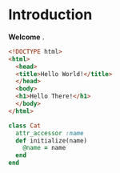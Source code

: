 # Introduction

__Welcome__ . 

``` html
<!DOCTYPE html>
<html>
  <head>
  <title>Hello World!</title>
  </head>
  <body>
  <h1>Hello There!</h1>
  </body>
</html>
```

``` ruby
class Cat
  attr_accessor :name
  def initialize(name)
    @name = name
  end
end
```
